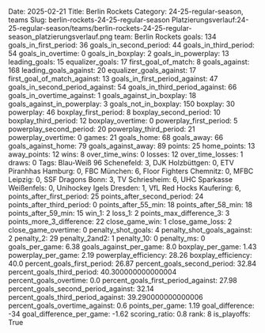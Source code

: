 Date: 2025-02-21
Title: Berlin Rockets
Category: 24-25-regular-season, teams
Slug: berlin-rockets-24-25-regular-season
Platzierungsverlauf:24-25-regular-season/teams/berlin-rockets-24-25-regular-season_platzierungsverlauf.png
team: Berlin Rockets
goals: 134
goals_in_first_period: 36
goals_in_second_period: 44
goals_in_third_period: 54
goals_in_overtime: 0
goals_in_boxplay: 2
goals_in_powerplay: 13
leading_goals: 15
equalizer_goals: 17
first_goal_of_match: 8
goals_against: 168
leading_goals_against: 20
equalizer_goals_against: 17
first_goal_of_match_against: 13
goals_in_first_period_against: 47
goals_in_second_period_against: 54
goals_in_third_period_against: 66
goals_in_overtime_against: 1
goals_against_in_boxplay: 18
goals_against_in_powerplay: 3
goals_not_in_boxplay: 150
boxplay: 30
powerplay: 46
boxplay_first_period: 8
boxplay_second_period: 10
boxplay_third_period: 12
boxplay_overtime: 0
powerplay_first_period: 5
powerplay_second_period: 20
powerplay_third_period: 21
powerplay_overtime: 0
games: 21
goals_home: 68
goals_away: 66
goals_against_home: 79
goals_against_away: 89
points: 25
home_points: 13
away_points: 12
wins: 8
over_time_wins: 0
losses: 12
over_time_losses: 1
draws: 0
Tags:  Blau-Weiß 96 Schenefeld: 3,  DJK Holzbüttgen: 0,  ETV Piranhhas Hamburg: 0,  FBC München: 6,  Floor Fighters Chemnitz: 0,  MFBC Leipzig: 0,  SSF Dragons Bonn: 3,  TV Schriesheim: 6,  UHC Sparkasse Weißenfels: 0,  Unihockey Igels Dresden: 1,  VfL Red Hocks Kaufering: 6,
points_after_first_period: 25
points_after_second_period: 24
points_after_third_period: 0
points_after_55_min: 18
points_after_58_min: 18
points_after_59_min: 15
win_1: 2
loss_1: 2
points_max_difference_3: 3
points_more_3_difference: 22
close_game_win: 1
close_game_loss: 2
close_game_overtime: 0
penalty_shot_goals: 4
penalty_shot_goals_against: 2
penalty_2: 29
penalty_2and2: 1
penalty_10: 0
penalty_ms: 0
goals_per_game: 6.38
goals_against_per_game: 8.0
boxplay_per_game: 1.43
powerplay_per_game: 2.19
powerplay_efficiency: 28.26
boxplay_efficiency: 40.0
percent_goals_first_period: 26.87
percent_goals_second_period: 32.84
percent_goals_third_period: 40.300000000000004
percent_goals_overtime: 0.0
percent_goals_first_period_against: 27.98
percent_goals_second_period_against: 32.14
percent_goals_third_period_against: 39.290000000000006
percent_goals_overtime_against: 0.6
points_per_game: 1.19
goal_difference: -34
goal_difference_per_game: -1.62
scoring_ratio: 0.8
rank: 8
is_playoffs: True
